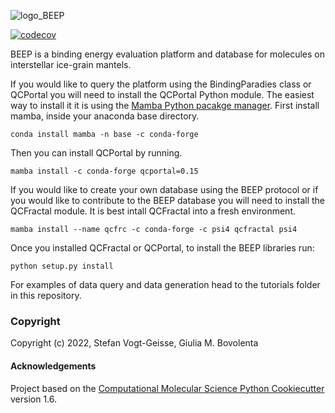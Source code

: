 ![logo_BEEP](https://user-images.githubusercontent.com/7481702/178007641-1f4260b3-dd34-4e39-9a51-286b076c5ea8.png)



[//]: # (Badges)
[![codecov](https://codecov.io/gh/REPLACE_WITH_OWNER_ACCOUNT/BEEP/branch/master/graph/badge.svg)](https://codecov.io/gh/REPLACE_WITH_OWNER_ACCOUNT/BEEP/branch/master)



BEEP is a binding energy evaluation platform and database for molecules on interstellar ice-grain mantels.

If you would like to query the platform using the BindingParadies class or QCPortal you 
will need to install the  QCPortal Python module. The easiest way to install it it is using the 
[Mamba Python pacakge manager](https://mamba.readthedocs.io/en/latest/index.html). First install mamba, inside
your anaconda base directory.

`conda install mamba -n base -c conda-forge`

Then you can install QCPortal by running. 

`mamba install -c conda-forge qcportal=0.15`

If you would like to create your own database using the BEEP protocol or if you would like 
to contribute to the BEEP database you will need to install the QCFractal module. It is best intall
QCFractal into a fresh environment.

`mamba install --name qcfrc -c conda-forge -c psi4 qcfractal psi4`

Once you installed QCFractal or QCPortal, to install the BEEP libraries run:

`python setup.py install`

For examples of data query and data generation head to the tutorials folder in this repository.


### Copyright

Copyright (c) 2022, Stefan Vogt-Geisse, Giulia M. Bovolenta


#### Acknowledgements
 
Project based on the 
[Computational Molecular Science Python Cookiecutter](https://github.com/molssi/cookiecutter-cms) version 1.6.

